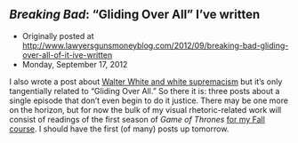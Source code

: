 ## <em>Breaking Bad</em>: “Gliding Over All” I’ve written

 * Originally posted at http://www.lawyersgunsmoneyblog.com/2012/09/breaking-bad-gliding-over-all-of-it-ive-written
 * Monday, September 17, 2012

I also wrote a post about [Walter White and white supremacism](http://lawyersgunsmon.wpengine.com/2012/09/walter-white-is-no-white-savior) but it’s only tangentially related to “Gliding Over All.” So there it is: three posts about a single episode that don’t even begin to do it justice. There may be one more on the horizon, but for now the bulk of my visual rhetoric-related work will consist of readings of the first season of _Game of Thrones_ [for my Fall course](http://lawyersgunsmon.wpengine.com/2012/08/new-syllabus-game-of-thrones-bold-plan-or-blasphemy). I should have the first (of many) posts up tomorrow.